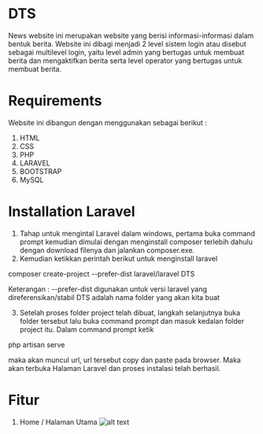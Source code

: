# DTS
News website ini merupakan website yang berisi informasi-informasi dalam bentuk berita. Website ini dibagi menjadi 2 level sistem login atau disebut sebagai multilevel login, yaitu level admin yang bertugas untuk membuat berita dan mengaktifkan berita serta level operator yang bertugas untuk membuat berita.

# Requirements
Website ini dibangun dengan menggunakan sebagai berikut :
1. HTML
2. CSS
3. PHP
4. LARAVEL
5. BOOTSTRAP
6. MySQL

# Installation Laravel
1. Tahap untuk mengintal Laravel dalam windows, pertama buka command prompt kemudian dimulai dengan menginstall composer terlebih dahulu dengan download filenya dan jalankan composer.exe.
2. Kemudian ketikkan perintah berikut untuk menginstall laravel

composer create-project --prefer-dist laravel/laravel DTS

Keterangan	:
--prefer-dist digunakan untuk versi laravel yang direferensikan/stabil
DTS adalah nama folder yang akan kita buat 

3. Setelah proses folder project telah dibuat, langkah selanjutnya buka folder tersebut lalu buka command prompt dan masuk kedalan folder project itu. Dalam command prompt ketik

php artisan serve

maka akan muncul url, url tersebut copy dan paste pada browser. Maka akan terbuka Halaman Laravel dan proses instalasi telah berhasil.

# Fitur
1. Home / Halaman Utama
	![alt text](https://github.com/aprieyyadi/DTS/public/images/dts.png)